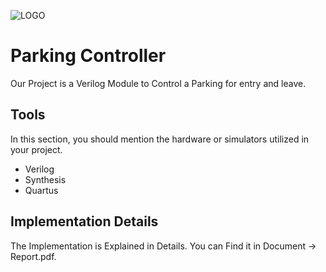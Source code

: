 
![LOGO](https://github.com/Sharif-University-ESRLab/spring2024-uefi-calculator/assets/79264802/88ffe13b-b0a1-4777-909d-6388c96c0ecc)



# Parking Controller

Our Project is a Verilog Module to Control a Parking for entry and leave.


## Tools
In this section, you should mention the hardware or simulators utilized in your project.
- Verilog
- Synthesis
- Quartus


## Implementation Details

The Implementation is Explained in Details. You can Find it in Document -> Report.pdf.
